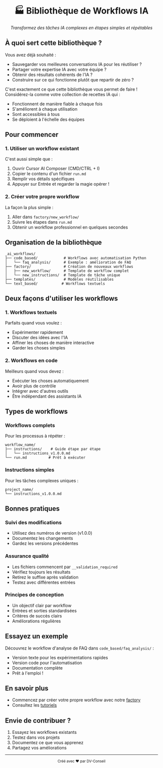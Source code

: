 <div align="center">
  <h1>🏭 Bibliothèque de Workflows IA</h1>
  <p><i>Transformez des tâches IA complexes en étapes simples et répétables</i></p>
</div>

## À quoi sert cette bibliothèque ?

Vous avez déjà souhaité :
- Sauvegarder vos meilleures conversations IA pour les réutiliser ?
- Partager votre expertise IA avec votre équipe ?
- Obtenir des résultats cohérents de l'IA ?
- Construire sur ce qui fonctionne plutôt que repartir de zéro ?

C'est exactement ce que cette bibliothèque vous permet de faire ! Considérez-la comme votre collection de recettes IA qui :
- Fonctionnent de manière fiable à chaque fois
- S'améliorent à chaque utilisation
- Sont accessibles à tous
- Se déploient à l'échelle des équipes

## Pour commencer

### 1. Utiliser un workflow existant
C'est aussi simple que :
1. Ouvrir Cursor AI Composer (CMD/CTRL + I)
2. Copier le contenu d'un fichier `run.md`
3. Remplir vos détails spécifiques
4. Appuyer sur Entrée et regarder la magie opérer !

### 2. Créer votre propre workflow
La façon la plus simple :
1. Aller dans `factory/new_workflow/`
2. Suivre les étapes dans `run.md`
3. Obtenir un workflow professionnel en quelques secondes

## Organisation de la bibliothèque

```
_ai_workflows/
├── code_based/            # Workflows avec automatisation Python
│   └── faq_analysis/      # Exemple : amélioration de FAQ
├── factory/               # Création de nouveaux workflows
│   ├── new_workflow/      # Template de workflow complet
│   └── new_instructions/  # Template de tâche unique
├── templates/             # Modèles réutilisables
└── text_based/           # Workflows textuels
```

## Deux façons d'utiliser les workflows

### 1. Workflows textuels
Parfaits quand vous voulez :
- Expérimenter rapidement
- Discuter des idées avec l'IA
- Affiner les choses de manière interactive
- Garder les choses simples

### 2. Workflows en code
Meilleurs quand vous devez :
- Exécuter les choses automatiquement
- Avoir plus de contrôle
- Intégrer avec d'autres outils
- Être indépendant des assistants IA

## Types de workflows

### Workflows complets
Pour les processus à répéter :
```
workflow_name/
├── instructions/    # Guide étape par étape
│   └── instructions_v1.0.0.md
└── run.md          # Prêt à exécuter
```

### Instructions simples
Pour les tâches complexes uniques :
```
project_name/
└── instructions_v1.0.0.md
```

## Bonnes pratiques

### Suivi des modifications
- Utilisez des numéros de version (v1.0.0)
- Documentez les changements
- Gardez les versions précédentes

### Assurance qualité
- Les fichiers commencent par `__validation_required`
- Vérifiez toujours les résultats
- Retirez le suffixe après validation
- Testez avec différentes entrées

### Principes de conception
- Un objectif clair par workflow
- Entrées et sorties standardisées
- Critères de succès clairs
- Améliorations régulières

## Essayez un exemple

Découvrez le workflow d'analyse de FAQ dans `code_based/faq_analysis/` :
- Version texte pour les expérimentations rapides
- Version code pour l'automatisation
- Documentation complète
- Prêt à l'emploi !

## En savoir plus

- Commencez par créer votre propre workflow avec notre [factory](factory/new_workflow/run.md)
- Consultez les [tutoriels](_ai_workflows_tutorials/README.md)

## Envie de contribuer ?

1. Essayez les workflows existants
2. Testez dans vos projets
3. Documentez ce que vous apprenez
4. Partagez vos améliorations

---

<div align="center">
  <sub>Créé avec ❤️ par DV-Conseil</sub>
</div>
